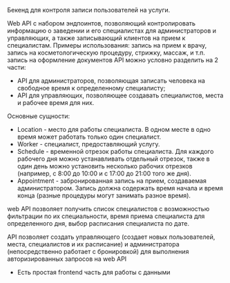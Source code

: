 Бекенд для контроля записи пользователей на услуги.

Web API с набором эндпоинтов, позволяющий контролировать информацию о заведении и его специалистах для администраторов и управляющих, а также записывающий клиентов на прием к специалистам.
Примеры использования:
запись на прием к врачу, запись на косметологическую процедуру, стрижку, массаж, и т.п. запись на оформление документов
API можно условно разделить на 2 части:
- API для администраторов, позволяющая записать человека на свободное время к определенному специалисту;
- API для управляющих, позволяющее создавать специалистов, места и рабочее время для них.

Основные сущности:
- Location - место для работы специалиста. В одном месте в одно время может работать только один специалист.
- Worker - специалист, предоставляющий услугу.
- Schedule - временной отрезок работы специалиста.
Для каждого рабочего дня можно устанавливать отдельный отрезок, также в один день можно установить несколько рабочих отрезков (например, с 8:00 до 10:00 и с 17:00 до 21:00 того же дня).
- Appointment - забронированная запись на прием, создаваемая администратором. Запись должна содержать время начала и время конца (разные процедуры могут занимать разное время).

web API позволяет получить список специалистов с возможностью фильтрации по их специальности, время приема специалиста для определенного дня, выбор расписания специалиста по дате.

API позволяет создать управляющего (создает новых пользователей, места, специалистов и их расписание) и администратора (непосредственно работает с бронировкой) для выполнения авторизированных запросов на web API


- Есть простая frontend часть для работы с данными
